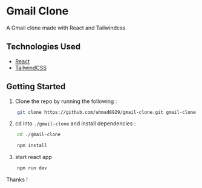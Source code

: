 # Gmail Clone

A Gmail clone made with React and Tailwindcss.

## Technologies Used

- [React](https://react.dev)
- [TailwindCSS](https://tailwindcss.com)

## Getting Started

1. Clone the repo by running the following :

```bash
    git clone https://github.com/ahmad8929/gmail-clone.git gmail-clone
```

2. cd into `./gmail-clone` and install dependencies :

```bash 
    cd ./gmail-clone
```

```bash
    npm install
```

3. start react app

```bash
    npm run dev
```

Thanks !
